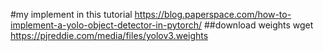 #my implement in this tutorial
https://blog.paperspace.com/how-to-implement-a-yolo-object-detector-in-pytorch/
##download weights
wget https://pjreddie.com/media/files/yolov3.weights

